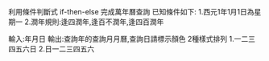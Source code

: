 利用條件判斷式 if-then-else
完成萬年曆查詢
已知條件如下:
1.西元1年1月1日為星期一
2.潤年規則:逢四潤年,逢百不潤年,逢四百潤年

輸入:年月日
輸出:查詢年的查詢月月曆,查詢日請標示顏色
2種樣式排列
1.一二三四五六日
2.日一二三四五六
